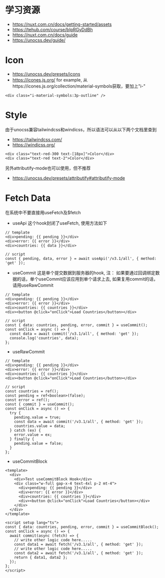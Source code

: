 # 学习资源

- https://nuxt.com.cn/docs/getting-started/assets
- https://tehub.com/course/bIpRGyDdBh
- https://nuxt.com.cn/docs/guide
- https://unocss.dev/guide/

# Icon

- https://unocss.dev/presets/icons
- https://icones.js.org/
  for example, 从https://icones.js.org/collection/material-symbols获取，要加上"i-"

```
<div class="i-material-symbols:3p-outline" />
```

# Style

由于unocss兼容tailwindcss和windicss，所以语法可以从以下两个文档里查到

- https://tailwindcss.com/
- https://windicss.org/

```
<div class="text-red-300 text-[18px]">Color</div>
<div class="text-red text-2">Color</div>
```

另外attributify-mode也可以使用，但不推荐

- https://unocss.dev/presets/attributify#attributify-mode

# Fetch Data

在系统中不要直接用useFetch及$fetch

- useApi
  这个hook封闭了useFetch, 使用方法如下

```
// template
<div>pending: {{ pending }}</div>
<div>error: {{ error }}</div>
<div>countries: {{ data }}</div>

// script
const { pending, data, error } = await useApi('/v3.1/all', { method: 'get' });
```

- useCommit
  这是单个提交数据到服务器的hook, 注： 如果要通过回调绑定数据的话，单个useCommit应该应用到单个请求上去, 如果复用commit的话，请用useRawCommit

```
// template
<div>pending: {{ pending }}</div>
<div>error: {{ error }}</div>
<div>countries: {{ countries }}</div>
<div><button @click="onClick">Load Countries</button></div>

// script
const { data: countries, pending, error, commit } = useCommit();
const onClick = async () => {
  const data = await commit('/v3.1/all', { method: 'get' });
  console.log('countries', data);
};
```

- useRawCommit

```
// template
<div>pending: {{ pending }}</div>
<div>error: {{ error }}</div>
<div>countries: {{ countries }}</div>
<div><button @click="onClick">Load Countries</button></div>

// script
const countries = ref();
const pending = ref<boolean>(false);
const error = ref();
const { commit } = useCommit();
const onClick = async () => {
  try {
    pending.value = true;
    const data = await commit('/v3.1/all', { method: 'get' });
    countries.value = data;
  } catch (ex) {
    error.value = ex;
  } finally {
    pending.value = false;
  }
};

```

- useCommitBlock

```
<template>
  <div>
    <div>Test useCommitBlock Hook</div>
    <div class="w-full gap-x-4 text-4xl p-2 mt-4">
      <div>pending: {{ pending }}</div>
      <div>error: {{ error }}</div>
      <div>countries: {{ countries }}</div>
      <div><button @click="onClick">Load Countries</button></div>
    </div>
  </div>
</template>

<script setup lang="ts">
const { data: countries, pending, error, commit } = useCommitBlock();
const onClick = async () => {
  await commit(async (fetch) => {
    // write other logic code here.....
    const data1 = await fetch('/v3.1/all', { method: 'get' });
    // write other logic code here.....
    const data2 = await fetch('/v3.1/all', { method: 'get' });
    return { data1, data2 };
  });
};
</script>

```

